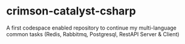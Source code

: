 # crimson-catalyst-csharp

A first codespace enabled repository to continue my multi-language common tasks (Redis, Rabbitmq, Postgresql, RestAPI Server & Client)
